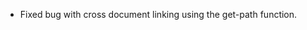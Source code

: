 <!-- (dl (section-meta Version 3.4.3)) -->

* Fixed bug with cross document linking using the get-path function.